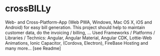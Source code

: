 # crossBILLy
Web- and Cross-Platform-App (Web PWA, Windows, Mac OS X, iOS and Android) for easy bill generation. This project should help to maintain customer data, do the invoicing / billing, ... Used Frameworks / Platforms / Libraries / Technics: Angular, Angular Material, Angular CDK, Lottie-Web Animations, Ionic Capacitor, (Cordova, Electron), FireBase Hosting and many more... [see Readme]
